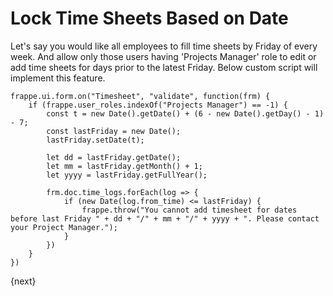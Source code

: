 <!-- add-breadcrumbs -->
# Lock Time Sheets Based on Date

Let's say you would like all employees to fill time sheets by Friday of every week. And allow only those users having 'Projects Manager' role to edit or add time sheets for days prior to the latest Friday. Below custom script will implement this feature.

    frappe.ui.form.on("Timesheet", "validate", function(frm) {
        if (frappe.user_roles.indexOf("Projects Manager") == -1) {
            const t = new Date().getDate() + (6 - new Date().getDay() - 1) - 7;
            const lastFriday = new Date();
            lastFriday.setDate(t);

            let dd = lastFriday.getDate();
            let mm = lastFriday.getMonth() + 1;
            let yyyy = lastFriday.getFullYear();

            frm.doc.time_logs.forEach(log => {
                if (new Date(log.from_time) <= lastFriday) {
                    frappe.throw("You cannot add timesheet for dates before last Friday " + dd + "/" + mm + "/" + yyyy + ". Please contact your Project Manager.");
                }
            })
        }
    })

{next}
